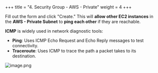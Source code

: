 +++
title = "4. Security Group - AWS - Private"
weight = 4
+++


Fill out the form and click "Create." This will **allow other EC2 instances** in the **AWS - Private Subnet** to **ping each other** if they are reachable.


**ICMP** is widely used in network diagnostic tools:

- **Ping**: Uses ICMP Echo Request and Echo Reply messages to test connectivity.
- **Traceroute**: Uses ICMP to trace the path a packet takes to its destination.

![image.png](/images/003-iii-setup-vpc-aws-resources/11-421139-image.png)


